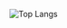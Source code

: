 ![Top Langs](https://github-readme-stats.vercel.app/api/top-langs/?username=tinuos&layout=demo&theme=tokyonight)

<!---
tinuos/tinuos is a ✨ special ✨ repository because its `README.md` (this file) appears on your GitHub profile.
You can click the Preview link to take a look at your changes.
--->
